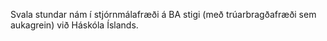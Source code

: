 Svala stundar nám í stjórnmálafræði á BA stigi (með trúarbragðafræði sem aukagrein) við Háskóla Íslands.
